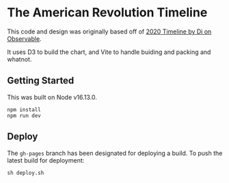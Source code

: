 # The American Revolution Timeline

This code and design was originally based off of [2020 Timeline by Di on Observable](https://observablehq.com/@didoesdigital/2020-timeline).

It uses D3 to build the chart, and Vite to handle buiding and packing and whatnot.

## Getting Started

This was built on Node v16.13.0.

```
npm install
npm run dev
```

## Deploy

The `gh-pages` branch has been designated for deploying a build. To push the
latest build for deployment:

```
sh deploy.sh
```